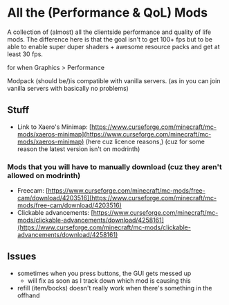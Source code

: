 # All the (Performance & QoL) Mods

A collection of (almost) all the clientside performance and quality of life mods. The difference here is that the goal isn't to get 100+ fps but to be able to enable super duper shaders + awesome resource packs and get at least 30 fps.

for when Graphics > Performance

Modpack (should be/)is compatible with vanilla servers. (as in you can join vanilla servers with basically no problems)

## Stuff

-   Link to Xaero's Minimap: [https://www.curseforge.com/minecraft/mc-mods/xaeros-minimap](https://www.curseforge.com/minecraft/mc-mods/xaeros-minimap) (here cuz licence reasons,) (cuz for some reason the latest version isn't on modrinth)

### Mods that you will have to manually download (cuz they aren't allowed on modrinth)

-   Freecam: [https://www.curseforge.com/minecraft/mc-mods/free-cam/download/4203516](https://www.curseforge.com/minecraft/mc-mods/free-cam/download/4203516)
-   Clickable advancements: [https://www.curseforge.com/minecraft/mc-mods/clickable-advancements/download/4258161](https://www.curseforge.com/minecraft/mc-mods/clickable-advancements/download/4258161)

## Issues

-   sometimes when you press buttons, the GUI gets messed up
    -   will fix as soon as I track down which mod is causing this
-   refill (item/bocks) doesn't really work when there's something in the offhand
